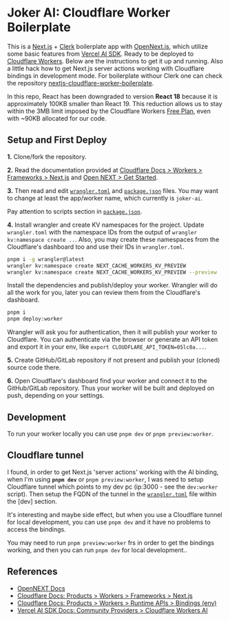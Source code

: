 # Joker AI: Cloudflare Worker Boilerplate

This is a [Next.js](https://nextjs.org/) + [Clerk](https://clerk.com/) boilerplate app with [OpenNext.js](https://opennext.js.org/cloudflare/get-started), which utilize some basic features from [Vercel AI SDK](https://sdk.vercel.ai/docs/introduction). Ready to be deployed to [Cloudflare Workers](https://workers.cloudflare.com/). Below are the instructions to get it up and running. Also a little hack how to get Next.js server actions working with Cloudflare bindings in development mode. For boilerplate withour Clerk one can check the repository [nextjs-cloudflare-worker-boilerplate](https://github.com/metalevel-tech/nextjs-cloudflare-worker-boilerplate).

In this repo, React has been downgraded to version **React 18** because it is approximately 100KB smaller than React 19. This reduction allows us to stay within the 3MB limit imposed by the Cloudflare Workers [Free Plan](https://developers.cloudflare.com/workers/platform/limits/#worker-size), even with ~90KB allocated for our code.


## Setup and First Deploy

**1.** Clone/fork the repository.

**2.** Read the documentation provided at [Cloudflare Docs > Workers > Frameworks > Next.js](https://developers.cloudflare.com/workers/frameworks/framework-guides/nextjs) and [Open NEXT > Get Started](https://opennext.js.org/cloudflare/get-started).

**3.** Then read and edit [`wrangler.toml`](./wrangler.toml) and [`package.json`](./package.json) files. You may want to change at least the app/worker name, which currently is `joker-ai`.

Pay attention to scripts section in [`package.json`](./package.json).

**4.** Install wrangler and create KV namespaces for the project. Update `wrangler.toml` with the namespace IDs from the output of `wrangler kv:namespace create ..`. Also, you may create these namespaces from the Cloudflare's dashboard too and use their IDs in `wrangler.toml`.

```bash
pnpm i -g wrangler@latest
wrangler kv:namespace create NEXT_CACHE_WORKERS_KV_PREVIEW
wrangler kv:namespace create NEXT_CACHE_WORKERS_KV_PREVIEW --preview
```

Install the dependencies and publish/deploy your worker. Wrangler will do all the work for you, later you can review them from the Cloudflare's dashboard.

```bash
pnpm i
pnpm deploy:worker
```

Wrangler will ask you for authentication, then it will publish your worker to Cloudflare. You can authenticate via the browser or generate an API token and export it in your env, like `export CLOUDFLARE_API_TOKEN=05lc8a...`.

**5.** Create GitHub/GitLab repository if not present and publish your (cloned) source code there.

**6.** Open Cloudflare's dashboard find your worker and connect it to the GitHub/GitLab repository. Thus your worker will be built and deployed on push, depending on your settings.

## Development

To run your worker locally you can use `pnpm dev` or `pnpm preview:worker`.

## Cloudflare tunnel

I found, in order to get Next.js 'server actions' working with the AI binding, when I'm using **`pnpm dev`** or `pnpm preview:worker`, I was need to setup Cloudflare tunnel which points to my dev pc (ip:3000 - see the `dev:worker` script). Then setup the FQDN of the tunnel in the [`wrangler.toml`](./wrangler.toml) file within the [dev] section.

It's interesting and maybe side effect, but when you use a Cloudflare tunnel for local development, you can use `pnpm dev` and it have no problems to access the bindings.

You may need to run `pnpm preview:worker` frs in order to get the bindings working, and then you can run `pnpm dev` for local development..

## References

- [OpenNEXT Docs](https://opennext.js.org/cloudflare/get-started)
- [Cloudflare Docs: Products > Workers > Frameworks > Next.js](https://developers.cloudflare.com/workers/frameworks/framework-guides/nextjs)
- [Cloudflare Docs: Products > Workers > Runtime APIs > Bindings (env)](https://developers.cloudflare.com/workers/runtime-apis/bindings/)
- [Vercel AI SDK Docs: Community Providers > Cloudflare Workers AI](https://sdk.vercel.ai/providers/community-providers/cloudflare-workers-ai)
